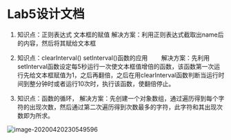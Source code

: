 ﻿# Lab5设计文档


1. 知识点：正则表达式 文本框的赋值
 解决方案：利用正则表达式截取出name后的内容，然后将其赋给文本框

2. 知识点：clearInterval() setInterval()函数的应用
　　解决方案：先利用setInterval函数设定每5秒运行一次使文本框值增倍的函数，该函数第一次运行先给文本框赋值为1，之后再翻倍，之后在用clearInterval函数判断当运行时间到整分钟时或者运行10次时，执行该函数，使翻倍停止。

3. 知识点：函数的循环，
解决方案：先创建一个对象数组，通过遍历得到每个字符的出现次数，然后通过第二次遍历得到次数最多的字符，此字符和其出现次数即为所求。


![image-20200420230549596](C:\Users\L2595\Lab05\lab5需求文档.assets\image-20200420230549596.png)

